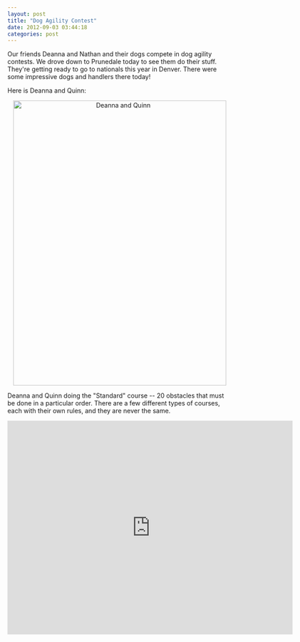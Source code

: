 ```yaml
---
layout: post
title: "Dog Agility Contest"
date: 2012-09-03 03:44:18
categories: post
---
```

Our friends Deanna and Nathan and their dogs compete in dog agility contests.  We drove down to Prunedale today to see them do their stuff.  They're getting ready to go to nationals this year in Denver.  There were some impressive dogs and handlers there today!

Here is Deanna and Quinn:
<div style="text-align:center;">
<a href="http://www.flickr.com/photos/thenobot/7918849824/" title="Deanna and Quinn by thenobot, on Flickr"><img src="http://farm9.staticflickr.com/8462/7918849824_217ded3efc_z.jpg" width="478" height="640" alt="Deanna and Quinn"></a>
</div>

Deanna and Quinn doing the "Standard" course -- 20 obstacles that must be done in a particular order.  There are a few different types of courses, each with their own rules, and they are never the same.

<embed src="http://video.thenobot.org/20120902-dog_agility.mov" width="640" height="480" scale="aspect"></embed>
